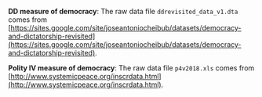 
**DD measure of democracy**: The raw data file `ddrevisited_data_v1.dta` comes from [https://sites.google.com/site/joseantoniocheibub/datasets/democracy-and-dictatorship-revisited](https://sites.google.com/site/joseantoniocheibub/datasets/democracy-and-dictatorship-revisited).

**Polity IV measure of democracy**: The raw data file `p4v2018.xls` comes from [http://www.systemicpeace.org/inscrdata.html](http://www.systemicpeace.org/inscrdata.html).